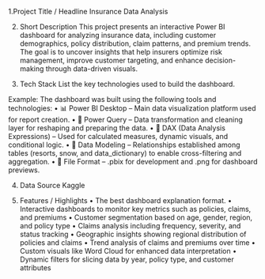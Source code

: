 1.Project Title / Headline
Insurance Data Analysis

2. Short Description
This project presents an interactive Power BI dashboard for analyzing insurance data, including customer demographics, policy distribution, claim patterns, and premium trends. The goal is to uncover insights that help insurers optimize risk management, improve customer targeting, and enhance decision-making through data-driven visuals.


4. Tech Stack
List the key technologies used to build the dashboard.

Example: The dashboard was built using the following tools and technologies:
• 📊 Power BI Desktop – Main data visualization platform used for report creation.
• 📂 Power Query – Data transformation and cleaning layer for reshaping and preparing the data.
• 🧠 DAX (Data Analysis Expressions) – Used for calculated measures, dynamic visuals, and conditional logic.
• 📝 Data Modeling – Relationships established among tables (resorts, snow, and data_dictionary) to enable cross-filtering and aggregation.
• 📁 File Format – .pbix for development and .png for dashboard previews.

4. Data Source
Kaggle

5. Features / Highlights
• The best dashboard explanation format.
• Interactive dashboards to monitor key metrics such as policies, claims, and premiums
• Customer segmentation based on age, gender, region, and policy type
• Claims analysis including frequency, severity, and status tracking
• Geographic insights showing regional distribution of policies and claims
• Trend analysis of claims and premiums over time
• Custom visuals like Word Cloud for enhanced data interpretation
• Dynamic filters for slicing data by year, policy type, and customer attributes



